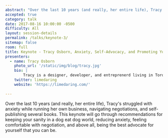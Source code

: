```yaml
---
abstract: "Over the last 10 years (and really, her entire life), Tracy's struggled with anxiety while running her own business, navigating negotiations, and self-publishing several books. This keynote will go through recommendations for keeping your sanity in a dog eat dog world, reducing anxiety, feeling comfortable with negotiation, and above all, being the best advocate for yourself that you can be."
accepted: true
category: talk
date: 2017-08-16 10:00:00 -0500
difficulty: All
layout: session-details
permalink: /talks/keynote-3/
sitemap: false
room: full
title: Keynote - Tracy Osborn, Anxiety, Self-Advocacy, and Promoting Yourself
presenters:
  - name: Tracy Osborn
    photo_url: '/static/img/blog/tracy.jpg'
    bio: |
        Tracy is a designer, developer, and entreprenerd living in Toronto, Canada. She's the author of [Hello Web App](https://hellowebbooks.com/#packages) and [Hello Web App: Intermediate Concepts](https://hellowebbooks.com/#packages), and her third book, [Hello Web Design](https://hellowebbooks.com/#packages), is forthcoming. A frequent speaker, she has been onstage at DjangoCon US, PyCon US, EuroPython, Write The Docs, and many other conferences. She's also an avid outdoorswoman and would love to go on a hike with you.
    twitter: limedaring
    website: 'https://limedaring.com/'
    
---
```

Over the last 10 years (and really, her entire life), Tracy's struggled with anxiety while running her own business, navigating negotiations, and self-publishing several books. This keynote will go through recommendations for keeping your sanity in a dog eat dog world, reducing anxiety, feeling comfortable with negotiation, and above all, being the best advocate for yourself that you can be.
